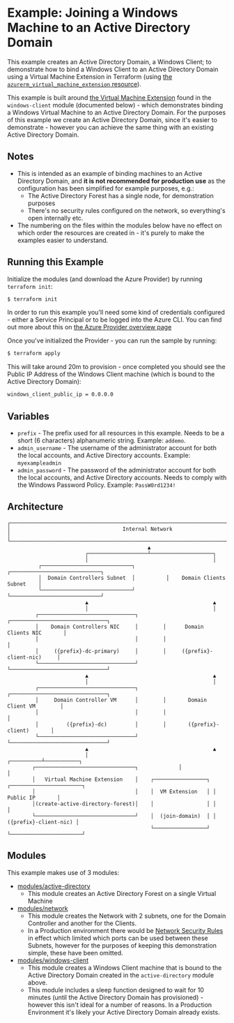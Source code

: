 # Example: Joining a Windows Machine to an Active Directory Domain

This example creates an Active Directory Domain, a Windows Client; to demonstrate how to bind a Windows Client to an Active Directory Domain using a Virtual Machine Extension in Terraform (using [the `azurerm_virtual_machine_extension` resource](https://www.terraform.io/docs/providers/azurerm/r/virtual_machine_extension.html)).

This example is built around [the Virtual Machine Extension](https://www.terraform.io/docs/providers/azurerm/r/virtual_machine_extension.html) found in the `windows-client` module (documented below) - which demonstrates binding a Windows Virtual Machine to an Active Directory Domain. For the purposes of this example we create an Active Directory Domain, since it's easier to demonstrate - however you can achieve the same thing with an existing Active Directory Domain.

## Notes

- This is intended as an example of binding machines to an Active Directory Domain, and **it is not recommended for production use** as the configuration has been simplified for example purposes, e.g.:
  - The Active Directory Forest has a single node, for demonstration purposes
  - There's no security rules configured on the network, so everything's open internally etc.
- The numbering on the files within the modules below have no effect on which order the resources are created in - it's purely to make the examples easier to understand.

## Running this Example

Initialize the modules (and download the Azure Provider) by running `terraform init`:

```bash
$ terraform init
```

In order to run this example you'll need some kind of credentials configured - either a Service Principal or to be logged into the Azure CLI. You can find out more about this on [the Azure Provider overview page](https://registry.terraform.io/providers/hashicorp/azurerm/latest/docs)

Once you've initialized the Provider - you can run the sample by running:

```bash
$ terraform apply
```

This will take around 20m to provision - once completed you should see the Public IP Address of the Windows Client machine (which is bound to the Active Directory Domain):

```bash
windows_client_public_ip = 0.0.0.0
```

## Variables

 * `prefix` - The prefix used for all resources in this example. Needs to be a short (6 characters) alphanumeric string. Example: `addemo`.
 * `admin_username` - The username of the administrator account for both the local accounts, and Active Directory accounts. Example: `myexampleadmin`
 * `admin_password` - The password of the administrator account for both the local accounts, and Active Directory accounts. Needs to comply with the Windows Password Policy. Example: `PassW0rd1234!`

## Architecture

```
┌────────────────────────────────────────────────────────────────────────────────────────┐
│                                    Internal Network                                    │
└────────────────────────────────────────────────────────────────────────────────────────┘
                                             ▲
                         ┌───────────────────┴────────────────────┐
                         │                                        │
          ┌─────────────────────────────┐          ┌─────────────────────────────┐
          │  Domain Controllers Subnet  │          │    Domain Clients Subnet    │
          └─────────────────────────────┘          └─────────────────────────────┘
                         ▲                                        ▲
                         │                                        │
         ┌───────────────────────────────┐        ┌───────────────────────────────┐
         │    Domain Controllers NIC     │        │      Domain Clients NIC       │
         │                               │        │                               │
         │     ({prefix}-dc-primary)     │        │     ({prefix}-client-nic)     │
         └───────────────────────────────┘        └───────────────────────────────┘
                         ▲                                        ▲
                         │                                        │
         ┌───────────────────────────────┐        ┌───────────────────────────────┐
         │     Domain Controller VM      │        │       Domain Client VM        │
         │                               │        │                               │
         │         ({prefix}-dc)         │        │       ({prefix}-client)       │
         └───────────────────────────────┘        └───────────────────────────────┘
                         ▲                                        ▲
                         │                             ┌──────────┴───────────┐
        ┌────────────────────────────────┐             │                      │
        │   Virtual Machine Extension    │    ┌─────────────────┐ ┌───────────────────────┐
        │                                │    │  VM Extension   │ │       Public IP       │
        │(create-active-directory-forest)│    │                 │ │                       │
        └────────────────────────────────┘    │  (join-domain)  │ │ ({prefix}-client-nic) │
                                              └─────────────────┘ └───────────────────────┘
```

## Modules

This example makes use of 3 modules:
 * [modules/active-directory](modules/active-directory)
    - This module creates an Active Directory Forest on a single Virtual Machine
 * [modules/network](modules/network)
    - This module creates the Network with 2 subnets, one for the Domain Controller and another for the Clients.
    - In a Production environment there would be [Network Security Rules](https://www.terraform.io/docs/providers/azurerm/r/network_security_rule.html) in effect which limited which ports can be used between these Subnets, however for the purposes of keeping this demonstration simple, these have been omitted.
 * [modules/windows-client](modules/windows-client)
    - This module creates a Windows Client machine that is bound to the Active Directory Domain created in the `active-directory` module above.
    - This module includes a sleep function designed to wait for 10 minutes (until the Active Directory Domain has provisioned) - however this isn't ideal for a number of reasons. In a Production Environment it's likely your Active Directory Domain already exists.
